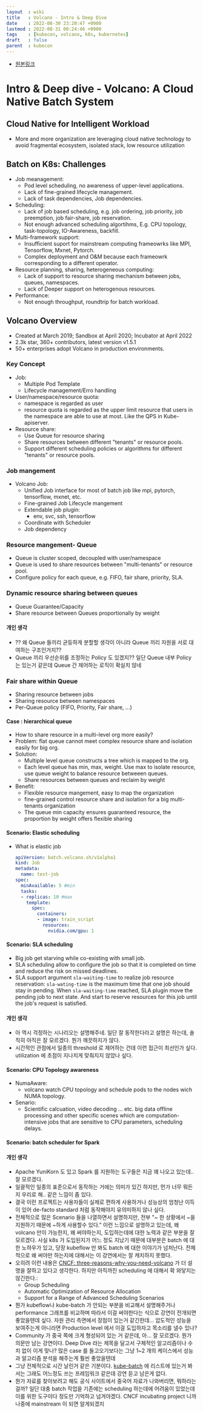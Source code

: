 ```yaml
---
layout  : wiki
title   : Volcano - Intro & Deep Dive
date    : 2022-08-30 23:20:47 +0900
lastmod : 2022-08-31 00:24:46 +0900
tags    : [kubecon, volcano, k8s, kubernetes]
draft   : false
parent  : kubecon
---
```


- [원본링크](https://youtu.be/a76CajRhsX0)

# Intro & Deep dive - Volcano: A Cloud Native Batch System

## Cloud Native for Intelligent Workload
- More and more organization are leveraging cloud native technology to avoid fragmental ecosystem, isolated stack, low resource utilization

## Batch on K8s: Challenges
- Job meanagement:
  - Pod level scheduling, no awareness of upper-level applications.
  - Lack of fine-grained lifecycle management.
  - Lack of task dependencies, Job dependencies.
- Scheduling:
  - Lack of job based scheduling, e.g. job ordering, job priority, job preemption, job fair-share, job reservation.
  - Not enough advanced scheduling algortihms, E.g. CPU topology, task-topology, IO-Awareness, backfill.
- Multi-framework support:
  - Insufficient suport for mainstream computing frameowrks like MPI, Tensorflow, Mxnet, Pytorch.
  - Complex deployment and O&M because each frameowrk corresponding to a different operator.
- Resource planning, sharing, heterogeneous computing:
  - Lack of support to resource sharing mechanism between jobs, queues, namespaces.
  - Lack of Deeper support on heterogenous resources.
- Performance:
  - Not enough throughput, roundtrip for batch workload.

## Volcano Overview
- Created at March 2019; Sandbox at April 2020; Incubator at April 2022
- 2.3k star, 360+ contributors, latest version v1.5.1
- 50+ enterprises adopt Volcano in production environments.

### Key Concept
- Job:
  - Multiple Pod Template
  - Lifecycle management/Erro handling
- User/namespace/resource quota:
  - namespace is regarded as user
  - resource quota is regarded as the upper limit resource that users in the namespace are able to use at most. Like the QPS in Kube-apiserver.
- Resource share:
  - Use Queue for resource sharing
  - Share resources between different "tenants" or resource pools.
  - Support different scheduling policies or algorithms for different "tenants" or resource pools.

### Job mangement
- Volcano Job:
  - Unified Job interface for most of batch job like mpi, pytorch, tensorflow, mxnet, etc.
  - Fine-grained Job Lifecycle mangement
  - Extendable job plugin:
    - env, svc, ssh, tensorflow
  - Coordinate with Scheduler
  - Job dependency

### Resource mangement- Queue
- Queue is cluster scoped, decoupled with user/namespace
- Queue is used to share resources between "multi-tenants" or resource pool.
- Configure policy for each queue, e.g. FIFO, fair share, priority, SLA.

### Dynamic resource sharing between queues
- Queue Guarantee/Capacity
- Share resource between Queues proportionally by weight

#### 개인 생각
- ?? 왜 Queue 들끼리 균등하게 분할할 생각이 아니라 Queue 끼리 자원을 서로 대여하는 구조인거지??
- Queue 끼리 우선순위를 조정하는 Policy 도 있겠지?? 일단 Queue 내부 Policy 는 있는거 같은데 Queue 간 제어하는 로직이 확실치 않네

### Fair share within Queue
- Sharing resource between jobs
- Sharing resource between namespaces
- Per-Queue policy (FIFO, Priority, Fair share, ...)

#### Case : hierarchical queue
- How to share resource in a multi-level org more easily?
- Problem: flat queue cannot meet complex resource share and isolation easily for big org.
- Solution:
  - Multiple level queue constructs a tree which is mapped to the org.
  - Each level queue has min, max, weight. Use max to isolate resource, use queue weight to balance resource betweeen queues.
  - Share resources between queues and reclaim by weight
- Benefit:
  - Flexible resource mangement, easy to map the organization
  - fine-grained control resource share and isolation for a big multi-tenants organization
  - The queue min capacity ensures guaranteed resource, the proportion by weight offers flexible sharing

#### Scenario: Elastic scheduling
- What is elastic job

  ```yaml
  apiVersion: batch.volcano.sh/v1alpha1
  kind: Job
  metadata:
    name: test-job
  spec:
    minAvailable: 5 #min
    tasks:
    - replicas: 10 #max
      template:
        spec:
          containers:
          - image: train_script
            resources:
              nvidia.com/gpu: 1
  ```

#### Scenario: SLA scheduling
- Big job get starving while co-existing with small job.
- SLA scheduling allow to configure the job so that it is completed on time and reduce the risk on missed deadlines.
- SLA support argument `sla-waiting-time` to realize job resource reservation: `sla-wating-time` is the maximum time that one job should stay in pending. When `sla-waiting-time` reached, SLA plugin move the pending job to next state. And start to reserve resources for this job until the job's request is satisfied.

#### 개인 생각
- 아 역시 걱정하는 시나리오는 설명해주네. 일단 잘 동작한다라고 설명은 하는데, 솔직히 아직은 잘 모르겠다. 뭔가 깨끗하지가 않다.
- 시간적인 관점에서 일종의 threshold 로 제어하는 건데 이런 접근이 최선인가 싶다. utilization 에 초점이 지나치게 맞춰지지 않았나 싶다.

#### Scenario: CPU Topology awareness
- NumaAware:
  - volcano watch CPU topology and schedule pods to the nodes wich NUMA topology.
- Senario:
  - Scientific calcuation, video decoding ... etc. big data offline processing and other specific scenes which are computation-intensive jobs that are sensitive to CPU parameters, scheduling delays.

#### Scenario: batch scheduler for Spark
#### 개인 생각
- Apache YuniKorn 도 있고 Spark 를 지원하는 도구들은 지금 꽤 나오고 있는데.. 잘 모르겠다.
- 일괄적인 일종의 표준으로서 동작하는 거에는 의미가 있긴 하지만, 먼가 너무 뭐든지 우리로 해.. 같은 느낌이 좀 있다.
- 결국 이런 프로젝트는 사용자들이 실제로 편하게 사용하거나 성능상의 엄청난 이득이 있어  de-facto standard 처럼 동작해야지 유의미하지 않나 싶다.
- 전체적으로 많은 Scenario 들을 나열하면서 설명하지만, 전부 "~ 한 상황에서 ~을 지원하기 때문에 ~하게 사용할수 있다." 이런 느낌으로 설명하고 있는데, 왜 volcano 만이 가능한지, 왜 써야하는지, 도입하는데에 대한 노력과 같은 부분을 잘 모르겠다. 사실 k8s 가 도입된지가 어느 정도 지났기 때문에 대부분은 batch 에 대한 노하우가 있고, 당장 kubeflow 만 봐도 batch 에 대한 이야기가 넘처난다. 전체적으로 왜 써야만 하는지에 대해서는 이 강연에서는 잘 캐치하지 못했다.
- 오히려 이런 내용은 [CNCF: three-reasons-why-you-need-volcano](https://www.cncf.io/blog/2021/02/10/three-reasons-why-you-need-volcano/) 가 더 설명을 잘하고 있다고 생각한다. 하지만 아직까진 scheduling 에 대해서 확 와닿지는 않긴한다.:
  - Group Scheduling
  - Automatic Optimization of Resource Allocation
  - Support for a Range of Advanced Scheduling Scenarios
- 뭔가 kubeflow나 kube-batch 가 안되는 부분을 비교해서 설명해주거나 performance 그래프를 비교하며 따라서 이걸 써야한다는 식으로 강연이 전개되면 좋았을텐데 싶다. 자원 관리 측면에서 장점이 있는거 같긴한데... 압도적인 성능을 보여주는게 아니라면 Production level 에서 이걸 도입하자고 목소리를 낼수 있나?
- Community 가 중국 쪽에 크게 형성되어 있는 거 같은데, 아... 잘 모르겠다. 뭔가 의문만 남는 강연이다. Deep Dive 라는 제목을 달고서 구체적인 알고리즘이나 수치 없이 이게 맞나? 많은 case 를 들고오기보다는 그냥 1~2 개의 케이스에서 성능과 알고리즘 분석을 해주는게 훨씬 좋았을텐데
- 그냥 전체적으로 시간 날린거 같은 기분이다. [kube-batch](https://github.com/kubernetes-sigs/kube-batch) 에 리스트에 있는거 봐서는 그래도 어느정도 쓰는 프레임워크 같은데 강연 듣고 남은게 없다.
- 뭔가 자료를 찾아보려고 해도 공식 사이트에서 중국어 자료가 나와버리면, 뭐하라는걸까? 일단 대충 batch 작업을 기존에는 scheduling 하는데에 어려움이 있었는데 이를 위한 도구이다 정도만 기억하고 넘겨야겠다. CNCF incubating project 니까 나중에 mainstream 이 되면 알게되겠지
